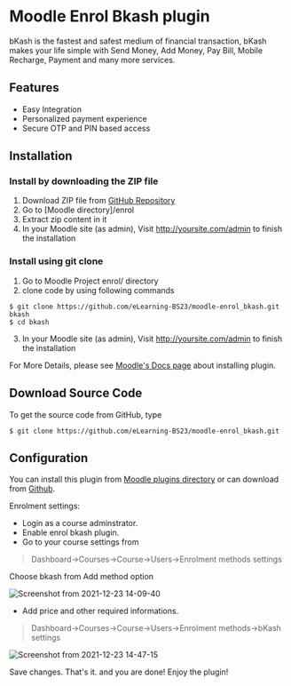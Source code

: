 # Moodle Enrol Bkash plugin

bKash is the fastest and safest medium of financial transaction, bKash makes your life simple with Send Money, Add Money, Pay Bill, Mobile Recharge, Payment and many more services.  

## Features 

- Easy Integration  
- Personalized payment experience 
- Secure OTP and PIN based access  

## Installation

### Install by downloading the ZIP file
1.  Download ZIP file from [GitHub Repository](https://github.com/eLearning-BS23/moodle-enrol_bkash.git)
2.  Go to [Moodle directory]/enrol
3.  Extract zip content in it
4.  In your Moodle site (as admin), Visit http://yoursite.com/admin to finish the installation


### Install using git clone
1.	Go to Moodle Project enrol/ directory
2.	clone code by using following commands
```
$ git clone https://github.com/eLearning-BS23/moodle-enrol_bkash.git bkash
$ cd bkash 
```
3.	In your Moodle site (as admin), Visit http://yoursite.com/admin to finish the installation

For More Details, please see [Moodle's Docs page](https://docs.moodle.org/38/en/Installing_plugins) about installing plugin. 

## Download Source Code

To get the source code from GitHub, type

```
$ git clone https://github.com/eLearning-BS23/moodle-enrol_bkash.git
```

## Configuration 

You can install this plugin from  [Moodle plugins directory](https://moodle.org/plugins) or can download from [Github](https://github.com/eLearning-BS23/moodle-enrol_bkash.git).

Enrolment settings:
- Login as a course adminstrator.
- Enable enrol bkash plugin.
- Go to your course settings from
  
> Dashboard->Courses->Course->Users->Enrolment methods settings

Choose bkash from Add method option

![Screenshot from 2021-12-23 14-09-40](https://user-images.githubusercontent.com/40598386/147213954-ecc8a1c7-1c84-4030-a365-449d19bfac64.png)


- Add price and other required informations.
> Dashboard->Courses->Course->Users->Enrolment methods->bKash settings

![Screenshot from 2021-12-23 14-47-15](https://user-images.githubusercontent.com/40598386/147214656-f77f2462-8422-4d6b-a16d-9dd07a8b0ee3.png)

Save changes.
That's it. and you are done!
Enjoy the plugin!
